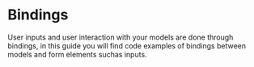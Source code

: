 # Bindings

User inputs and user interaction with your models are done through bindings, in this guide you will find code examples of bindings between models and form elements suchas inputs.
